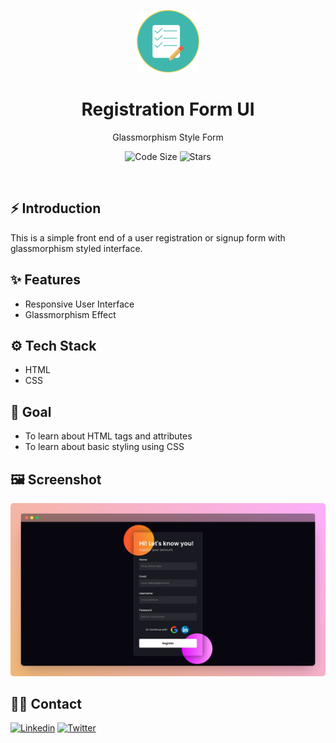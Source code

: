 <p align="center">
    <a href="https://registration-form-ui.shibamsaha.dev/">
        <img alt="Registration Form UI" width="100" src="./images/form.png" style="border-radius: 10px">
    </a>
</p>

<div align="center">
    <h1>Registration Form UI</h1>
    <p>Glassmorphism Style Form</p>
</div>

<p align="center">
    <img src="https://img.shields.io/github/languages/code-size/s4shibam/registration-form-ui?style=flat-square" alt="Code Size">
    <img src="https://img.shields.io/github/stars/s4shibam/registration-form-ui?style=flat-square&logo=github" alt="Stars">
</p>


<br />


## ⚡ Introduction

This is a simple front end of a user registration or signup form with glassmorphism styled interface.
  

## ✨ Features
  
- Responsive User Interface
- Glassmorphism Effect
  

## ⚙️ Tech Stack
  
- HTML
- CSS


## 🎯 Goal

- To learn about HTML tags and attributes
- To learn about basic styling using CSS


## 🖼️ Screenshot

![Screenshot 1](./readme_assets/screenshot_1.png)


## 👋🏻 Contact

[![Linkedin](https://img.shields.io/badge/LinkedIn-0077B5?logo=linkedin&logoColor=white)](https://www.linkedin.com/in/s4shibam)
[![Twitter](https://img.shields.io/badge/twitter-00ACEE?logo=twitter&logoColor=white)](https://twitter.com/intent/follow?screen_name=s4shibam)

